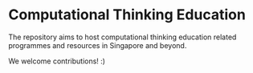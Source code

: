 # Computational Thinking Education

The repository aims to host computational thinking education related programmes and resources in Singapore and beyond.

We welcome contributions! :)
